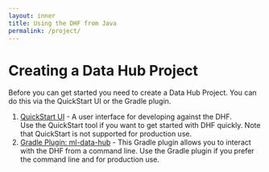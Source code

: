 ```yaml
---
layout: inner
title: Using the DHF from Java
permalink: /project/
---
```


# Creating a Data Hub Project

Before you can get started you need to create a Data Hub Project. You can do this via the QuickStart UI or the Gradle plugin.

1. [QuickStart UI](quickstart.md) - A user interface for developing against the DHF.  
Use the QuickStart tool if you want to get started with DHF quickly. Note that
QuickStart is not supported for production use.
1. [Gradle Plugin: ml-data-hub](gradle.md) - This Gradle plugin allows you to interact with the DHF from a command line.
Use the Gradle plugin if you prefer the command line and for production use.
